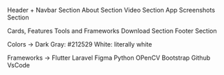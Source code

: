 Header + Navbar Section
About Section
Video Section
App Screenshots Section

Cards, Features
Tools and Frameworks
Download Section
Footer Section

Colors ->
Dark Gray: #212529
White: literally white

Frameworks ->
Flutter Laravel Figma Python OPenCV Bootstrap Github VsCode

